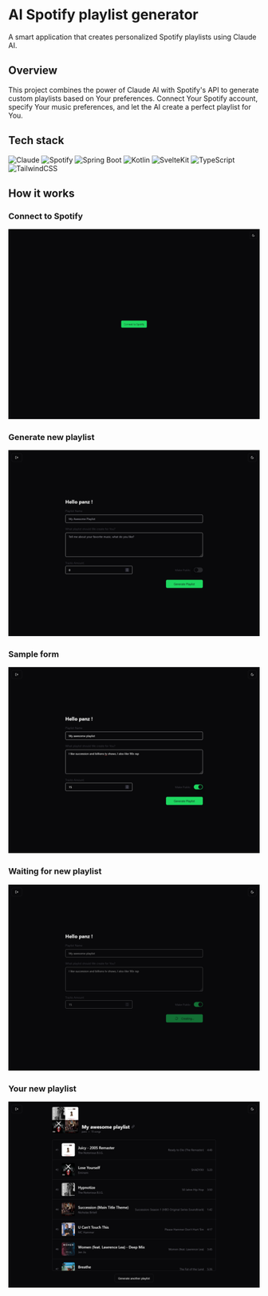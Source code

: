 # AI Spotify playlist generator
A smart application that creates personalized Spotify playlists using Claude AI.
## Overview
This project combines the power of Claude AI with Spotify's API to generate custom playlists based on Your preferences. Connect Your Spotify account, specify Your music preferences, and let the AI create a perfect playlist for You.

## Tech stack
![Claude](https://img.shields.io/badge/Claude-D97757.svg?style=for-the-badge&logo=Claude&logoColor=white)
![Spotify](https://img.shields.io/badge/Spotify-1ED760.svg?style=for-the-badge&logo=Spotify&logoColor=white)
![Spring Boot](https://img.shields.io/badge/Spring_Boot-6DB33F?style=for-the-badge&logo=spring-boot&logoColor=white)
![Kotlin](https://img.shields.io/badge/Kotlin-7F52FF.svg?style=for-the-badge&logo=Kotlin&logoColor=white)
![SvelteKit](https://img.shields.io/badge/SvelteKit-FF3E00?style=for-the-badge&logo=Svelte&logoColor=white)
![TypeScript](https://img.shields.io/badge/TypeScript-3178C6.svg?style=for-the-badge&logo=TypeScript&logoColor=white)
![TailwindCSS](https://img.shields.io/badge/Tailwind_CSS-38B2AC?style=for-the-badge&logo=tailwind-css&logoColor=white)

## How it works
### Connect to Spotify
![Connect to Spotify](./images/home.png)

### Generate new playlist
![Generate new playlist](./images/form.png)

### Sample form
![Sample form](./images/filled-form.png)

### Waiting for new playlist
![Waiting for new playlist](./images/submitting-form.png)

### Your new playlist
![Your new playlist](./images//playlist.png)
